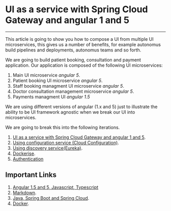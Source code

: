 # UI as a service with Spring Cloud Gateway and angular 1 and 5
---
This article is going to show you how to compose a UI from multiple UI microservices, this gives us a number of benefits, for example autonomus build pipelines and deployments, autonomus teams and so forth.

We are going to build patient booking, consultation and payment application. Our application is composed of the following UI microservices:
1. Main UI microservice *angular 5*.
2. Patient booking UI microservice *angular 5*.
3. Staff booking managment UI microservice *angular 5*.
4. Doctor consultation management microservice *angular 5*.
5. Payments managment UI *angular 1.5*

We are using different versions of angular (1.x and 5) just to illustrate the ability to be UI framework agnostic when we break our UI into microservices.

We are going to break this into the following iterations.

1. [UI as a service with Spring Cloud Gateway and angular 1 and 5](#link1).
2. [Using configuration service (Cloud Configuration)](#link2).
3. [Using discovery service(Eureka)]((#link3)).
4. [Dockerise](#link4).
5. [Authentication](#link5)
 
## Important Links
1. [Angular 1.5 and 5, Javascript, Typescript](https://link1.com)
2. [Markdown](https://link2.com).
3. [Java, Spring Boot and Spring Cloud](https://link3.com).
4. [Docker](https://link4.com).
